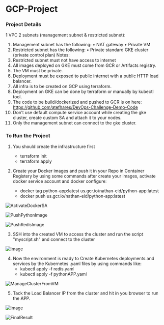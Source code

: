 # GCP-Project

### Project Details
1 VPC
2 subnets (management subnet & restricted subnet):
1. Management subnet has the following:
  • NAT gateway
  • Private VM
2. Restricted subnet has the following:
  • Private standard GKE cluster (private control plan)
Notes:
1. Restricted subnet must not have access to internet
2. All images deployed on GKE must come from GCR or Artifacts registry.
3. The VM must be private.
4. Deployment must be exposed to public internet with a public HTTP load balancer.
5. All infra is to be created on GCP using terraform.
6. Deployment on GKE can be done by terraform or manually by kubectl tool.
7. The code to be build/dockerized and pushed to GCR is on here:
https://github.com/atefhares/DevOps-Challenge-Demo-Code
8. Don’t use default compute service account while creating the gke cluster, create
custom SA and attach it to your nodes.
9. Only the management subnet can connect to the gke cluster.


### To Run the Project

1. You should create the infrastructure first
    - terraform init
    - terraform apply

2. Create your Docker images and push it in your Repo in Container Registery by using some commands after create your images, activate docker service account and docker configure:
    - docker tag python-app:latest us.gcr.io/nathan-eid/python-app:latest
    - docker push us.gcr.io/nathan-eid/python-app:latest

![ActivateDockerSA](https://user-images.githubusercontent.com/40915944/214638693-75383ddb-7e90-4c28-a58b-e543464e90ea.png)

![PushPythonImage](https://user-images.githubusercontent.com/40915944/214638977-2a257db6-598f-4107-92da-994b1a132164.png)

![PushRedisImage](https://user-images.githubusercontent.com/40915944/214639007-d058b597-e2c8-427a-aaf5-5217c6b06818.png)


3. SSH into the created VM to access the cluster and run the script "myscript.sh" and connect to the cluster

![image](https://user-images.githubusercontent.com/40915944/214639904-1999531f-aaa5-4794-af12-93c4e8e7ffa2.png)

4. Now the environment is ready to Create Kubernetes deployments and services by the Kubernetes .yaml files by using commands like:
    - kubectl apply -f redis.yaml
    - kubectl apply -f pythonAPP.yaml

![ManageClusterFromVM](https://user-images.githubusercontent.com/40915944/214640074-346ef823-5022-4428-b333-b5b9c3fbbcad.png)

5. Tack the Load Balancer IP from the cluster and hit in you browser to run the APP.

![image](https://user-images.githubusercontent.com/40915944/214640521-2b8076c2-a4d0-4be4-b1dd-4fff7930c513.png)

![FinalResult](https://user-images.githubusercontent.com/40915944/214640238-0811f8fc-dcd4-439a-a79d-a168dcc7e78b.png)

